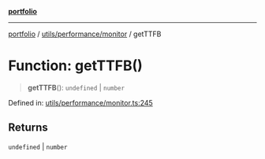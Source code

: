 [**portfolio**](../../../../README.md)

***

[portfolio](../../../../modules.md) / [utils/performance/monitor](../README.md) / getTTFB

# Function: getTTFB()

> **getTTFB**(): `undefined` \| `number`

Defined in: [utils/performance/monitor.ts:245](https://github.com/tnorlund/Portfolio/blob/6a8b9537b9c2663f3253614621068aa1db55d2d8/portfolio/utils/performance/monitor.ts#L245)

## Returns

`undefined` \| `number`
